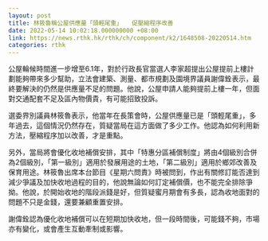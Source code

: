 ```yaml
---
layout: post
title: 林筱魯稱公屋供應量「頭輕尾重」 　促壓縮程序改善
date: 2022-05-14 10:02:18.000000000 +08:00
link: https://news.rthk.hk/rthk/ch/component/k2/1648508-20220514.htm
categories: rthk
---
```


公屋輪候時間進一步增至6.1年，對於行政長官當選人李家超提出公屋提前上樓計劃能夠帶來多少幫助，立法會建築、測量、都市規劃及園境界議員謝偉銓表示，最終要解決的仍然是供應量不足的問題。他說，公屋申請人能夠提前上樓一年，但面對交通配套不足及區內物價貴，有可能招致投訴。

選委界別議員林筱魯表示，他當年在長策會時，公屋供應量已是「頭輕尾重」，多年過去，這個情況仍然存在，質疑當局在這方面做了多少工作。他認為如何利用新方法，壓縮程序加以改善，才是重點。

另外，當局將會優化收地補償安排，其中「特惠分區補償制度」將由4個級別合併為2個級別，「第一級別」適用於發展用途的土地，「第二級別」適用於鄉郊改善及保育用途。林筱魯出席本台節目《星期六問責》時被問到，作出有關修訂能否達到減少爭議及加快收地過程的目的，他說無論如何訂定補償價，也不能完全排除爭拗。他說，於開始收地的階段派錢是好，但質疑蜜月期會有多長，認為收地面對的問題不只是金錢，還要兼顧重置安排。

謝偉銓認為優化收地補償可以在短期加快收地，但一段時間後，可能錢不夠，市場亦有變化，或會產生互動牽制或影響。
